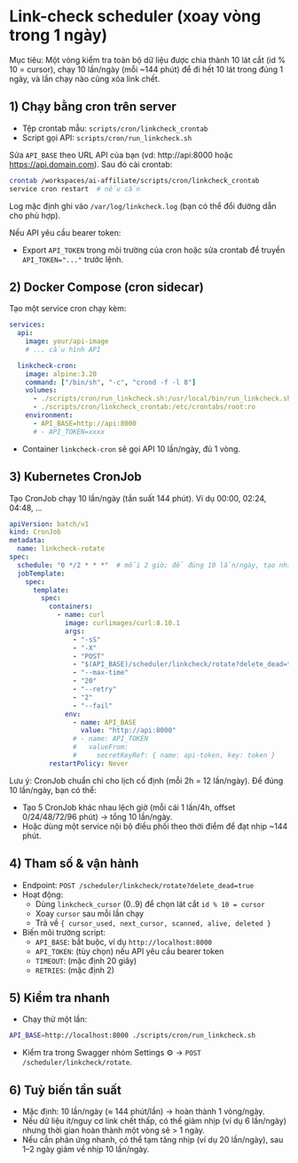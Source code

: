 # Link-check scheduler (xoay vòng trong 1 ngày)

Mục tiêu: Một vòng kiểm tra toàn bộ dữ liệu được chia thành 10 lát cắt (id % 10 = cursor),
chạy 10 lần/ngày (mỗi ~144 phút) để đi hết 10 lát trong đúng 1 ngày, và lần chạy nào cũng xóa link chết.

## 1) Chạy bằng cron trên server

- Tệp crontab mẫu: `scripts/cron/linkcheck_crontab`
- Script gọi API: `scripts/cron/run_linkcheck.sh`

Sửa `API_BASE` theo URL API của bạn (vd: http://api:8000 hoặc https://api.domain.com).
Sau đó cài crontab:

```bash
crontab /workspaces/ai-affiliate/scripts/cron/linkcheck_crontab
service cron restart  # nếu cần
```

Log mặc định ghi vào `/var/log/linkcheck.log` (bạn có thể đổi đường dẫn cho phù hợp).

Nếu API yêu cầu bearer token:
- Export `API_TOKEN` trong môi trường của cron hoặc sửa crontab để truyền `API_TOKEN="..."` trước lệnh.

## 2) Docker Compose (cron sidecar)

Tạo một service cron chạy kèm:

```yaml
services:
  api:
    image: your/api-image
    # ... cấu hình API

  linkcheck-cron:
    image: alpine:3.20
    command: ["/bin/sh", "-c", "crond -f -l 8"]
    volumes:
      - ./scripts/cron/run_linkcheck.sh:/usr/local/bin/run_linkcheck.sh:ro
      - ./scripts/cron/linkcheck_crontab:/etc/crontabs/root:ro
    environment:
      - API_BASE=http://api:8000
      # - API_TOKEN=xxxx
```

- Container `linkcheck-cron` sẽ gọi API 10 lần/ngày, đủ 1 vòng.

## 3) Kubernetes CronJob

Tạo CronJob chạy 10 lần/ngày (tần suất 144 phút). Ví dụ 00:00, 02:24, 04:48, ...

```yaml
apiVersion: batch/v1
kind: CronJob
metadata:
  name: linkcheck-rotate
spec:
  schedule: "0 */2 * * *"  # mỗi 2 giờ; để đúng 10 lần/ngày, tạo nhiều CronJob lệch giờ hoặc dùng script điều phối
  jobTemplate:
    spec:
      template:
        spec:
          containers:
            - name: curl
              image: curlimages/curl:8.10.1
              args:
                - "-sS"
                - "-X"
                - "POST"
                - "$(API_BASE)/scheduler/linkcheck/rotate?delete_dead=true"
                - "--max-time"
                - "20"
                - "--retry"
                - "2"
                - "--fail"
              env:
                - name: API_BASE
                  value: "http://api:8000"
                # - name: API_TOKEN
                #   valueFrom:
                #     secretKeyRef: { name: api-token, key: token }
          restartPolicy: Never
```

Lưu ý: CronJob chuẩn chỉ cho lịch cố định (mỗi 2h = 12 lần/ngày). Để đúng 10 lần/ngày, bạn có thể:
- Tạo 5 CronJob khác nhau lệch giờ (mỗi cái 1 lần/4h, offset 0/24/48/72/96 phút) → tổng 10 lần/ngày.
- Hoặc dùng một service nội bộ điều phối theo thời điểm để đạt nhịp ~144 phút.

## 4) Tham số & vận hành

- Endpoint: `POST /scheduler/linkcheck/rotate?delete_dead=true`
- Hoạt động:
  - Dùng `linkcheck_cursor` (0..9) để chọn lát cắt `id % 10 = cursor`
  - Xoay `cursor` sau mỗi lần chạy
  - Trả về `{ cursor_used, next_cursor, scanned, alive, deleted }`
- Biến môi trường script:
  - `API_BASE`: bắt buộc, ví dụ `http://localhost:8000`
  - `API_TOKEN`: (tùy chọn) nếu API yêu cầu bearer token
  - `TIMEOUT`: (mặc định 20 giây)
  - `RETRIES`: (mặc định 2)

## 5) Kiểm tra nhanh

- Chạy thử một lần:

```bash
API_BASE=http://localhost:8000 ./scripts/cron/run_linkcheck.sh
```

- Kiểm tra trong Swagger nhóm Settings ⚙️ → `POST /scheduler/linkcheck/rotate`.

## 6) Tuỳ biến tần suất

- Mặc định: 10 lần/ngày (≈ 144 phút/lần) → hoàn thành 1 vòng/ngày.
- Nếu dữ liệu ít/nguy cơ link chết thấp, có thể giảm nhịp (ví dụ 6 lần/ngày) nhưng thời gian hoàn thành một vòng sẽ > 1 ngày.
- Nếu cần phản ứng nhanh, có thể tạm tăng nhịp (ví dụ 20 lần/ngày), sau 1–2 ngày giảm về nhịp 10 lần/ngày.
